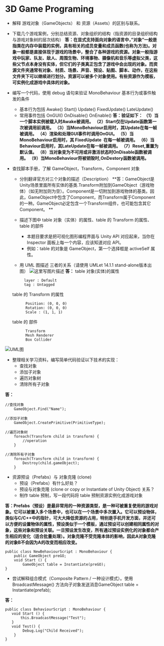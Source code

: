 # 3D Game Programing

-  解释 游戏对象（GameObjects） 和 资源（Assets）的区别与联系。
- 下载几个游戏案例，分别总结资源、对象组织的结构（指资源的目录组织结构与游戏对象树的层次结构）
**答：在显式支持面向对象的语言中，”对象”一般是指类在内存中装载的实例，具有相关的成员变量和成员函数(也称为方法)。对象一般都是直接体现于游戏的场景中，整合了各种游戏的资源。对象一般指游戏中玩家、队友、敌人、周围生物、环境事物、摄像机和音乐等虚拟父类，这些父节点本身没有实体，但它们的子类真正包含了游戏中会出现的对象。而资源文件夹通常有对象、材质、场景、声音、预设、贴图、脚本、动作，在这些文件夹下可以继续进行划分。资源可以被多个对象使用。有些资源作为模板，可实例化成游戏中具体的对象。**
-  编写一个代码，使用 debug 语句来验证 MonoBehaviour 基本行为或事件触发的条件

	- 基本行为包括 Awake() Start() Update() FixedUpdate() LateUpdate()
	- 常用事件包括 OnGUI() OnDisable() OnEnable()
 **答：验证如下： 
（1）当一个脚本实例被载入时Awake被调用。
（2）Start仅在Update函数第一次被调用前调用。 
（3）当MonoBehaviour启用时，其Update在每一帧被调用。
（4）渲染和处理GUI事件时调用OnGUI。 
（5）当MonoBehaviour启用时，其 FixedUpdate 在每一帧被调用。
（6）当Behaviour启用时，其LateUpdate在每一帧被调用。 
（7）Reset,重置为默认值。 
（8）当对象变为不可用或非激活状态时OnDisable函数被调用。
（9）当MonoBehaviour将被销毁时,OnDestory函数被调用。**

- 查找脚本手册，了解 GameObject，Transform，Component 对象

	- 分别翻译官方对三个对象的描述（Description）
**答：GameObject是Unity场景里面所有实体的基类.Transform附加到GameObject（游戏物体）（如无附加则为空）。Component是一切附加到游戏物体的基类。因此，GameObject中包含了Component，而Transform属于Component的一种。GameObject必定包含一个Transform组件，也可能包含其它Component。 **
	- 描述下图中 table 对象（实体）的属性、table 的 Transform 的属性、 table 的部件
		- 本题目要求是把可视化图形编程界面与 Unity API 对应起来，当你在 Inspector 面板上每一个内容，应该知道对应 API。
		- 例如：table 的对象是 GameObject，第一个选择框是 activeSelf 属性。
	- 用 UML 图描述 三者的关系（请使用 UMLet 14.1.1 stand-alone版本出图）
![这里写图片描述](https://img-blog.csdn.net/20180326171217820?watermark/2/text/aHR0cHM6Ly9ibG9nLmNzZG4ubmV0L2phbmtpbmdtZWFuaW5n/font/5a6L5L2T/fontsize/400/fill/I0JBQkFCMA==/dissolve/70)
**答：**
table 对象(实体)的属性

			layer : Default
			tag : Untagged
	table 的 Transform 的属性

			Position: (0, 0, 0)
			Rotation: (0, 0, 0)
			Scale : (1, 1, 1)
	table 的 部件

			Transform
			Mesh Renderer
			Box Collider
			
![UML图](https://img-blog.csdn.net/20180327003224376?watermark/2/text/aHR0cHM6Ly9ibG9nLmNzZG4ubmV0L2phbmtpbmdtZWFuaW5n/font/5a6L5L2T/fontsize/400/fill/I0JBQkFCMA==/dissolve/70)
- 整理相关学习资料，编写简单代码验证以下技术的实现：
	- 查找对象
	- 添加子对象
	- 遍历对象树
	- 清除所有子对象

**答：**

```
//查找对象
	GameObject.Find("Name");

//添加子对象
	GameObject.CreatePrimitive(PrimitiveType);

//遍历对象树
	foreach(Transform child in transform) {
		//operation
	}

//清除所有子对象
	foreach(Transform child in transform) {
		Destroy(child.gameObject);
	}
```

- 资源预设（Prefabs）与 对象克隆 (clone)
	- 预设（Prefabs）有什么好处？
	- 预设与对象克隆 (clone or copy or Instantiate of Unity Object) 关系？
	- 制作 table 预制，写一段代码将 table 预制资源实例化成游戏对象
  
**答：Prefabs（预设）是最非常用的一种资源类型，是一种可被重复使用的游戏对象。它可以被置入多个场景中，也可以在一个场景中多次置入。它可以预设物体，类似与C/C++中的指针，可大大降低资源的占用，特别是手机开发方面，并还可以方便的设置物体的属性，预设类似于一个模板，通过预设可以创建相同属性的对象，这些对象和预设关联。一旦预设发生改变，所有通过预设实例化的对象都会产生相应的变化（适合批量处理）。对象克隆不受克隆本体的影响，因此A对象克隆的对象B不会因为A的改变而相应改变。**

```
public class NewBehaviourScript : MonoBehaviour {
    public GameObject preGO;
    void Start () {
        GameObject table = Instantiate(preGO);
}
```

- 尝试解释组合模式（Composite Pattern / 一种设计模式）。使用 BroadcastMessage() 方法向子对象发送消息GameObject table = Instantiate(prefab);

**答：**

```
public class BehaviourScript : MonoBehaviour {
   void Start () {
       this.BroadcastMessage("Test");
   }
   void Test() {
        Debug.Log("Child Received");
    }
}
```

